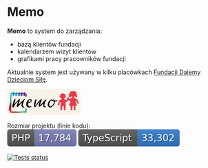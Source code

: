 # Memo

**Memo** to system do zarządzania:

- bazą klientów fundacji
- kalendarzem wizyt klientów
- grafikami pracy pracowników fundacji

Aktualnie system jest używany w kilku placówkach [Fundacji Dajemy Dzieciom Siłę](http://fdds.pl/).

<img height="60" src="./public/img/memo_joint_logo.png">

Rozmiar projektu (linie kodu):\
[![Lines of backend code](https://raw.githubusercontent.com/mblajek/Memo/badges/badge-php.svg)](#)
[![Lines of frontend code](https://raw.githubusercontent.com/mblajek/Memo/badges/badge-ts.svg)](#)

[![Tests status](https://github.com/mblajek/Memo/actions/workflows/tests.yml/badge.svg?event=push)](https://github.com/mblajek/Memo/actions)
